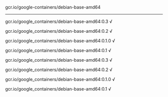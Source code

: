 gcr.io/google-containers/debian-base-amd64 

----
gcr.io/google_containers/debian-base-amd64:0.3 √

gcr.io/google_containers/debian-base-amd64:0.2 √

gcr.io/google_containers/debian-base-amd64:0.1.0 √

gcr.io/google_containers/debian-base-amd64:0.1 √

gcr.io/google_containers/debian-base-amd64:0.3 √

gcr.io/google_containers/debian-base-amd64:0.2 √

gcr.io/google_containers/debian-base-amd64:0.1.0 √

gcr.io/google_containers/debian-base-amd64:0.1 √

